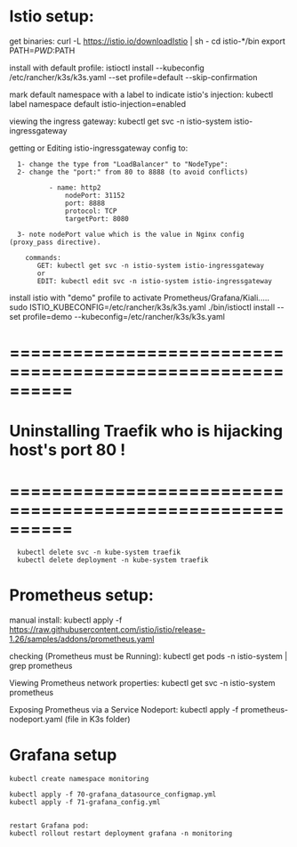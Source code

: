 # Istio setup:


  get binaries:
      curl -L https://istio.io/downloadIstio | sh -
      cd istio-*/bin
      export PATH=$PWD:$PATH

  install with default profile:
      istioctl install --kubeconfig /etc/rancher/k3s/k3s.yaml --set profile=default --skip-confirmation

  mark default namespace with a label to indicate istio's injection:
      kubectl label namespace default istio-injection=enabled

  viewing the ingress gateway:
      kubectl get svc -n istio-system istio-ingressgateway

  getting or Editing istio-ingressgateway config to:
  
      1- change the type from "LoadBalancer" to "NodeType":
      2- change the "port:" from 80 to 8888 (to avoid conflicts)

              - name: http2
                  nodePort: 31152
                  port: 8888
                  protocol: TCP
                  targetPort: 8080

      3- note nodePort value which is the value in Nginx config (proxy_pass directive).

        commands:
           GET: kubectl get svc -n istio-system istio-ingressgateway
           or
           EDIT: kubectl edit svc -n istio-system istio-ingressgateway

    
  install istio with "demo" profile to activate Prometheus/Grafana/Kiali.....   
      sudo ISTIO_KUBECONFIG=/etc/rancher/k3s/k3s.yaml ./bin/istioctl install --set profile=demo --kubeconfig=/etc/rancher/k3s/k3s.yaml

# ==========================================================
# Uninstalling Traefik who is hijacking host's port 80 !
# ==========================================================
      kubectl delete svc -n kube-system traefik
      kubectl delete deployment -n kube-system traefik


# Prometheus setup:

  manual install:
    kubectl apply -f https://raw.githubusercontent.com/istio/istio/release-1.26/samples/addons/prometheus.yaml

  checking (Prometheus must be Running):
    kubectl get pods -n istio-system | grep prometheus

  Viewing Prometheus network properties:
    kubectl get svc -n istio-system prometheus

  Exposing Prometheus via a Service Nodeport:
    kubectl apply -f prometheus-nodeport.yaml   (file in K3s folder)


# Grafana setup

    kubectl create namespace monitoring

    kubectl apply -f 70-grafana_datasource_configmap.yml
    kubectl apply -f 71-grafana_config.yml


    restart Grafana pod:
    kubectl rollout restart deployment grafana -n monitoring

    



